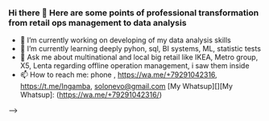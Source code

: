 ### Hi there 👋 Here are some points of professional transformation from retail ops management to data analysis

- 🔭 I’m currently working on developing of my data analysis skills
- 🌱 I’m currently learning deeply pyhon, sql, BI systems, ML, statistic tests
- 💬 Ask me about multinational and local big retail like IKEA, Metro group, X5, Lenta regarding offline operation management, i saw them inside
- 📫 How to reach me: phone  , https://wa.me/+79291042316, https://t.me/Ingamba, solonevo@gmail.com
[My Whatsup][][My Whatsup]: (https://wa.me/+79291042316/)

-->
